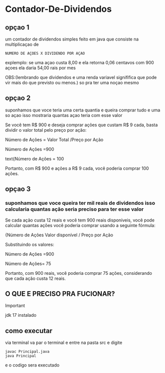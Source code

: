 # Contador-De-Dividendos
## opçao 1
um contador de dividendos simples feito em java que consiste na multiplicaçao de 

	NUMERO DE AÇOES X DIVIDENDO POR AÇAO

explemplo: se uma açao custa 8,00 e ela retorna 0,06 centavos com 900 açoes ela daria 	54,00 rais por mes 

OBS:(lembrando que dividendos e uma renda variavel signififica que pode vir mais do que previsto ou menos.)
so pra ter uma noçao mesmo 


 ## opçao 2

 suponhamos que voce teria uma certa quantia e queira comprar tudo e uma so açao isso mostraria quantas açao teria com esse valor

 Se você tem R$ 900 e deseja comprar ações que custam R$ 9 cada, basta dividir o valor total pelo preço por ação:

Número de Ações = Valor Total /Preço por Ação

Número de Ações =900

text{Número de Ações = 100

Portanto, com R$ 900 e ações a R$ 9 cada, você poderia comprar 100 ações.

## opçao 3

### suponhamos que voce queira ter mil reais de dividendos isso calcularia quantas ação seria preciso para ter esse valor

Se cada ação custa 12 reais e você tem 900 reais disponíveis, você pode calcular quantas ações você poderia comprar usando a seguinte fórmula:

{Número de Ações Valor disponível / Preço por Ação

Substituindo os valores:

Número de Ações =900

Número de Ações= 75

Portanto, com 900 reais, você poderia comprar 75 ações, considerando que cada ação custa 12 reais.

## O QUE E PRECISO PRA FUCIONAR?

> [!IMPORTANT]
> jdk 17 instalado
>
## como executar
via terminal
va par o terminal e entre na pasta src e digite
```
javac Principal.java
java Principal
```
e o codigo sera executado
